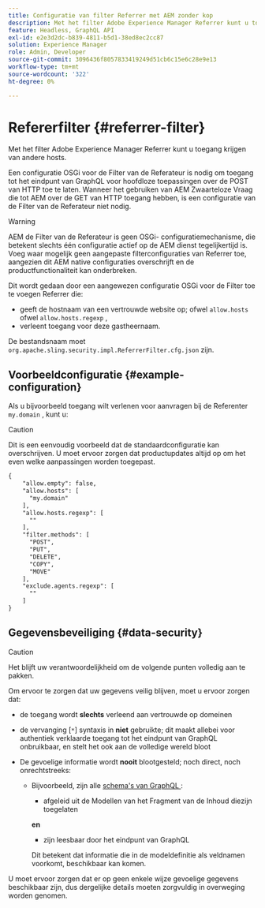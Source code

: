 ```yaml
---
title: Configuratie van filter Referrer met AEM zonder kop
description: Met het filter Adobe Experience Manager Referrer kunt u toegang krijgen van andere hosts. Een configuratie OSGi voor de Filter van de Referateur is nodig om toegang tot het eindpunt van GraphQL voor headless toepassingen toe te laten.
feature: Headless, GraphQL API
exl-id: e2e3d2dc-b839-4811-b5d1-38ed8ec2cc87
solution: Experience Manager
role: Admin, Developer
source-git-commit: 3096436f8057833419249d51cb6c15e6c28e9e13
workflow-type: tm+mt
source-wordcount: '322'
ht-degree: 0%

---
```


# Refererfilter {#referrer-filter}

Met het filter Adobe Experience Manager Referrer kunt u toegang krijgen van andere hosts.

Een configuratie OSGi voor de Filter van de Referateur is nodig om toegang tot het eindpunt van GraphQL voor hoofdloze toepassingen over de POST van HTTP toe te laten. Wanneer het gebruiken van AEM Zwaarteloze Vraag die tot AEM over de GET van HTTP toegang hebben, is een configuratie van de Filter van de Referateur niet nodig.

>[!WARNING]
> AEM de Filter van de Referateur is geen OSGi- configuratiemechanisme, die betekent slechts één configuratie actief op de AEM dienst tegelijkertijd is. Voeg waar mogelijk geen aangepaste filterconfiguraties van Referrer toe, aangezien dit AEM native configuraties overschrijft en de productfunctionaliteit kan onderbreken.

Dit wordt gedaan door een aangewezen configuratie OSGi voor de Filter toe te voegen Referrer die:

* geeft de hostnaam van een vertrouwde website op; ofwel `allow.hosts` ofwel `allow.hosts.regexp` ,
* verleent toegang voor deze gastheernaam.

De bestandsnaam moet `org.apache.sling.security.impl.ReferrerFilter.cfg.json` zijn.

## Voorbeeldconfiguratie {#example-configuration}

Als u bijvoorbeeld toegang wilt verlenen voor aanvragen bij de Referenter `my.domain` , kunt u:

>[!CAUTION]
>
>Dit is een eenvoudig voorbeeld dat de standaardconfiguratie kan overschrijven. U moet ervoor zorgen dat productupdates altijd op om het even welke aanpassingen worden toegepast.

```xml
{
    "allow.empty": false,
    "allow.hosts": [
      "my.domain"
    ],
    "allow.hosts.regexp": [
      ""
    ],
    "filter.methods": [
      "POST",
      "PUT",
      "DELETE",
      "COPY",
      "MOVE"
    ],
    "exclude.agents.regexp": [
      ""
    ]
}
```

## Gegevensbeveiliging {#data-security}

>[!CAUTION]
>
>Het blijft uw verantwoordelijkheid om de volgende punten volledig aan te pakken.

Om ervoor te zorgen dat uw gegevens veilig blijven, moet u ervoor zorgen dat:

* de toegang wordt **slechts** verleend aan vertrouwde op domeinen

* de vervanging [`*`] syntaxis in **niet** gebruikte; dit maakt allebei voor authentiek verklaarde toegang tot het eindpunt van GraphQL onbruikbaar, en stelt het ook aan de volledige wereld bloot

* De gevoelige informatie wordt **nooit** blootgesteld; noch direct, noch onrechtstreeks:

   * Bijvoorbeeld, zijn alle [ schema&#39;s van GraphQL ](/help/headless/graphql-api/content-fragments.md#schema-generation):

      * afgeleid uit de Modellen van het Fragment van de Inhoud die **&#x200B;**&#x200B;zijn toegelaten

     **en**

      * zijn leesbaar door het eindpunt van GraphQL

     Dit betekent dat informatie die in de modeldefinitie als veldnamen voorkomt, beschikbaar kan komen.

U moet ervoor zorgen dat er op geen enkele wijze gevoelige gegevens beschikbaar zijn, dus dergelijke details moeten zorgvuldig in overweging worden genomen.
